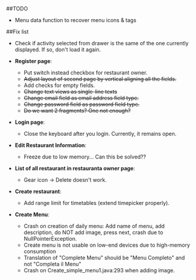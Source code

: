 ##TODO

  + Menu data function to recover menu icons & tags
  
##Fix list

  + Check if activity selected from drawer is the same of the one currently displayed. If so, don't load it again.
  + **Register page**:

      + Put switch instead checkbox for restaurant owner.
      + ~~Adjust layout of second page by vertical aligning all the fields.~~
      + Add checks for empty fields.
      + ~~Change text views as single-line texts~~
      + ~~Change email field as email address field type.~~
      + ~~Change password field as password field type.~~
      + ~~Do we want 2 fragments? One not enough?~~

  + **Login page**:

      + Close the keyboard after you login. Currently, it remains open.

  + **Edit Restaurant Information**:

     + Freeze due to low memory... Can this be solved??

  + **List of all restaurant in restauranta owner page**:

    + Gear icon -> Delete doesn't work.

  + **Create restaurant**:

    + Add range limit for timetables (extend timepicker properly).

  + **Create Menu**:

    + Crash on creation of daily menu: Add name of menu, add description, do NOT add image, press next, crash due to NullPointerException.
    + Create menu is not usable on low-end devices due to high-memory consumption
    + Translation of "Complete Menu" should be "Menu Completo" and not "Completa il Menu"
    + Crash on Create_simple_menu1.java:293 when adding image.